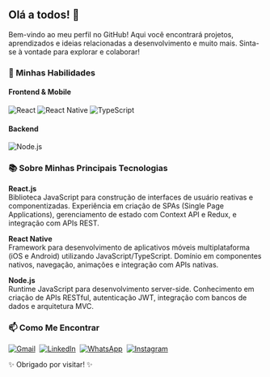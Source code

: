 ## Olá a todos! 👋

Bem-vindo ao meu perfil no GitHub! Aqui você encontrará projetos, aprendizados e ideias relacionadas a desenvolvimento e muito mais. Sinta-se à vontade para explorar e colaborar!

### 🚀 Minhas Habilidades

#### Frontend & Mobile
![React](https://img.shields.io/badge/React-20232A?style=for-the-badge&logo=react&logoColor=61DAFB)
![React Native](https://img.shields.io/badge/React_Native-20232A?style=for-the-badge&logo=react&logoColor=61DAFB)
![TypeScript](https://img.shields.io/badge/TypeScript-007ACC?style=for-the-badge&logo=typescript&logoColor=white)

#### Backend
![Node.js](https://img.shields.io/badge/Node.js-339933?style=for-the-badge&logo=nodedotjs&logoColor=white)

### 📚 Sobre Minhas Principais Tecnologias

**React.js**  
Biblioteca JavaScript para construção de interfaces de usuário reativas e componentizadas. Experiência em criação de SPAs (Single Page Applications), gerenciamento de estado com Context API e Redux, e integração com APIs REST.

**React Native**  
Framework para desenvolvimento de aplicativos móveis multiplataforma (iOS e Android) utilizando JavaScript/TypeScript. Domínio em componentes nativos, navegação, animações e integração com APIs nativas.

**Node.js**  
Runtime JavaScript para desenvolvimento server-side. Conhecimento em criação de APIs RESTful, autenticação JWT, integração com bancos de dados e arquitetura MVC.

### 📫 Como Me Encontrar

<div style="display: flex; gap: 8px; flex-wrap: wrap;">
  <a href="mailto:rafconradoo@gmail.com">
    <img src="https://img.shields.io/badge/Gmail-D14836?style=for-the-badge&logo=gmail&logoColor=white" alt="Gmail">
  </a>
  <a href="https://www.linkedin.com/in/rafconradoo/">
    <img src="https://img.shields.io/badge/LinkedIn-0077B5?style=for-the-badge&logo=linkedin&logoColor=white" alt="LinkedIn">
  </a>
  <a href="https://wa.me/61992449110">
    <img src="https://img.shields.io/badge/WhatsApp-25D366?style=for-the-badge&logo=whatsapp&logoColor=white" alt="WhatsApp">
  </a>
  <a href="https://www.instagram.com/rafconrado">
    <img src="https://img.shields.io/badge/Instagram-E4405F?style=for-the-badge&logo=instagram&logoColor=white" alt="Instagram">
  </a>
</div>

✨ Obrigado por visitar! ✨

